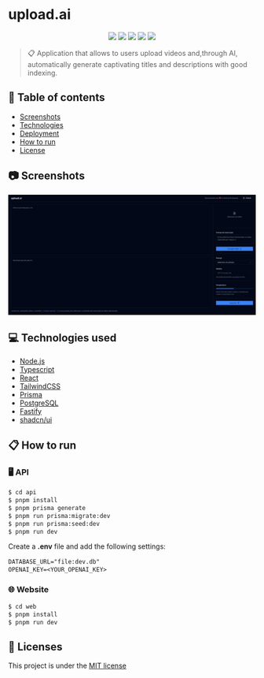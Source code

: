 # upload.ai

<p align="center">
  <img src="https://img.shields.io/badge/NLW-upload.ai-%23835afd" />
  <img src="https://img.shields.io/github/last-commit/IgorSAssis/upload.ai?color=835afd"></img> 
  <img src="https://img.shields.io/github/languages/top/IgorSAssis/upload.ai?color=774DD6&logo=Typescript&logoColor=blue"></img>
  <img src="https://img.shields.io/github/repo-size/IgorSAssis/upload.ai?color=774DD6"></img>
  <img src="https://img.shields.io/github/license/IgorSAssis/upload.ai?color=774DD6"></img>
</p>

> :clipboard: Application that allows to users upload videos and,through AI, automatically generate captivating titles and descriptions with good indexing.

## :pushpin: Table of contents
* [Screenshots](#Screenshots)
* [Technologies](#Technologies)
* [Deployment](#Deployment)
* [How to run](#HowToRun)
* [License](#License)

<a name="Screenshots" />

## :camera: Screenshots

<p align="center">
  <a href="https://github.com/IgorSAssis/upload.ai/blob/main/.github/app.png">
    <img src="https://github.com/IgorSAssis/upload.ai/blob/main/.github/app.png"/>
  </a>
</p>

## :computer: Technologies used
* [Node.js](https://nodejs.org/en/)
* [Typescript](https://www.typescriptlang.org/)
* [React](https://reactjs.org/)
* [TailwindCSS](https://tailwindcss.com/)
* [Prisma](https://www.prisma.io/)
* [PostgreSQL](https://www.postgresql.org/)
* [Fastify](https://fastify.dev/)
* [shadcn/ui](https://ui.shadcn.com/)

<a name="HowToRun" />

## 📋 How to run

### 🖥 API
```shell
$ cd api
$ pnpm install
$ pnpm prisma generate
$ pnpm run prisma:migrate:dev
$ pnpm run prisma:seed:dev
$ pnpm run dev
```
Create a **.env** file and add the following settings:
```shell
DATABASE_URL="file:dev.db"
OPENAI_KEY=<YOUR_OPENAI_KEY>
```
### 🌐 Website
```shell
$ cd web
$ pnpm install
$ pnpm run dev
```

<a name="License" />

## :page_facing_up: Licenses
This project is under the  [MIT license](https://github.com/IgorSAssis/Feed-Get/blob/master/LICENSE)
